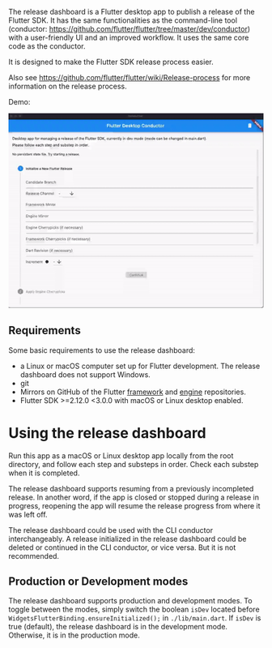 The release dashboard is a Flutter desktop app to publish a release of the Flutter SDK.
It has the same functionalities as the command-line tool (conductor: https://github.com/flutter/flutter/tree/master/dev/conductor) with a user-friendly UI and an improved workflow. It uses the same core code
as the conductor.

It is designed to make the Flutter SDK release process easier.

Also see
https://github.com/flutter/flutter/wiki/Release-process for more information on
the release process.

Demo:

![Demo](demo.gif)


## Requirements

Some basic requirements to use the release dashboard:

- a Linux or macOS computer set up for Flutter development. The release dashboard does
  not support Windows.
- git
- Mirrors on GitHub of the Flutter
  [framework](https://github.com/flutter/flutter) and
  [engine](https://github.com/flutter/engine) repositories.
- Flutter SDK >=2.12.0 <3.0.0 with macOS or Linux desktop enabled.


# Using the release dashboard

Run this app as a macOS or Linux desktop app locally from the root directory, and follow each step and substeps
in order. Check each substep when it is completed. 

The release dashboard supports resuming from a previously incompleted release. In another word, if the app is closed or stopped during a release in progress, reopening the app will resume the release progress from where it was left off. 

The release dashboard could be used with the CLI conductor interchangeably. A release initialized in the release
dashboard could be deleted or continued in the CLI conductor, or vice versa. But it is not recommended.


## Production or Development modes

The release dashboard supports production and development modes. To toggle between the modes, simply
switch the boolean `isDev` located before `WidgetsFlutterBinding.ensureInitialized();` in `./lib/main.dart`.
If `isDev` is true (default), the release dashboard is in the development mode. Otherwise, it is in the production mode.
